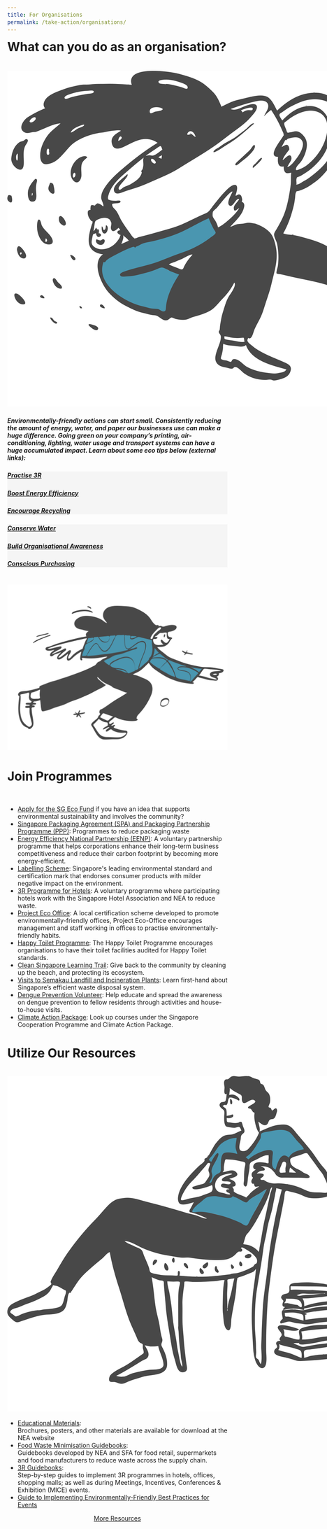 ```yaml
---
title: For Organisations
permalink: /take-action/organisations/
---
```

<head>
<link href="https://cdnjs.cloudflare.com/ajax/libs/font-awesome/5.13.0/css/all.min.css" rel="stylesheet">
</head>

<!-- not sure why margin top exists here -->
<h1 style="margin-top: 0px"><b> What can you do as an organisation?</b></h1>

<div class='container' id='org'>
    <div class='grid-row'>
        <div class='grid-column'>
            <img src="/images/take-action-4.svg" style="max-width:50vh; margin-top:20px">
        </div> 
    </div>
    <div>
    <h5>Environmentally-friendly actions can start small. Consistently reducing the amount of energy, water, and paper our businesses use can make a huge difference. Going green on your company’s printing, air-conditioning, lighting, water usage and transport systems can have a huge accumulated impact. Learn about some eco tips below <em>(external links):</em></h5>
    </div>
<!-- used id #org for line below to select link CSS instead of inline styles, refer to CSS -->
    <div class='grid-row' style="background-color:#f5f5f5;">
        <div class='grid-column'>
            <div>
            <h5><i class="fas fa-recycle"></i></h5></div>
            <div>
                <h5><a href="https://www.nea.gov.sg/our-services/waste-management/3r-programmes-and-resources/waste-minimisation-and-recycling/at-work">Practise 3R</a></h5>
            </div>
        </div>
        <div class='grid-column'>
            <div>
            <h5><i class="fas fa-plug"></i></h5></div>
            <div>
                <h5><a href="https://www.e2singapore.gov.sg/households/saving-energy-at-home/energy-saving-tips/more-energy-saving-practices-at-home">Boost Energy Efficiency</a></h5>
            </div>
        </div>
        <div class='grid-column'>
            <div>
            <h5><i class="fas fa-dumpster"></i></h5></div>
            <div>
                <h5><a href="https://www.sec.org.sg/ecooffice/waste-management-recycling.php">Encourage Recycling</a></h5>
            </div>
        </div>
    </div>
    <div class='grid-row' style="background-color:#f5f5f5;">
        <div class='grid-column'>
            <div>
            <h5><i class="fas fa-hand-holding-water"></i></h5></div>
            <div>
                <h5><a href="https://www.pub.gov.sg/savewater/atwork">Conserve Water</a></h5>
            </div>
        </div>
        <div class='grid-column'>
            <div>
            <h5><i class="fas fa-universal-access"></i></h5></div>
            <div>
                <h5><a href="https://www.sec.org.sg/ecooffice/organisational-awareness.php">Build Organisational Awareness</a></h5>
            </div>
        </div>
        <div class='grid-column'>
            <div>
            <h5><i class="fas fa-shopping-cart"></i></h5></div>
            <div>
                <h5><a href="https://www.sec.org.sg/ecooffice/purchasing-operation.php">Conscious Purchasing</a></h5>
            </div>
        </div>
    </div>
</div>

<br>

  <div class='grid-row'>
    <div class='grid-column'>
        <img src="/images/take-action-5.svg">
    </div>
    <div class='grid-column double-column'>
        <div class='lists'>
            <h1><b>Join Programmes</b></h1><br>
                <ul>
                <li><a href="/sgecofund/">Apply for the SG Eco Fund</a> if you have an idea that supports environmental sustainability and involves the community?</li>
                <li><a href="https://www.nea.gov.sg/programmes-grants/schemes/singapore-packaging-arrangement">Singapore Packaging Agreement (SPA) and Packaging Partnership Programme (PPP)</a>: Programmes to reduce packaging waste</li>
                <li><a href="https://www.e2singapore.gov.sg/programmes-and-grants/programmes/energy-efficiency-national-partnership">Energy Efficiency National Partnership (EENP)</a>: A voluntary partnership programme that helps corporations enhance their long-term business competitiveness and reduce their carbon footprint by becoming more energy-efficient.</li>
                <li><a href="http://sgls.sec.org.sg/">Labelling Scheme</a>: Singapore&#39;s leading environmental standard and certification mark that endorses consumer products with milder negative impact on the environment.</li>
                <li><a href="https://www.nea.gov.sg/our-services/waste-management/3r-programmes-and-resources/waste-minimisation-and-recycling/at-work">3R Programme for Hotels</a>: A voluntary programme where participating hotels work with the Singapore Hotel Association and NEA to reduce waste.</li>
                <li><a href="https://sec.org.sg/our-programmes/eco-certifications/">Project Eco Office</a>: A local certification scheme developed to promote environmentally-friendly offices, Project Eco-Office encourages management and staff working in offices to practise environmentally-friendly habits.</li>
                <li><a href="http://www.toilet.org.sg/projects3_2.html">Happy Toilet Programme</a>: The Happy Toilet Programme encourages organisations to have their toilet facilities audited for Happy Toilet standards.</li>
                <li><a href="https://www.nea.gov.sg/programmes-grants/learning-journeys/clean-singapore-learning-trail">Clean Singapore Learning Trail</a>: Give back to the community by cleaning up the beach, and protecting its ecosystem.</li>
                <li><a href="https://www.nea.gov.sg/our-services/waste-management/3r-programmes-and-resources/waste-management-infrastructure/semakau-landfill">Visits to Semakau Landfill and Incineration Plants</a>: Learn first-hand about Singapore’s efficient waste disposal system.</li>
                <li><a href="https://www.nea.gov.sg/programmes-grants/volunteering">Dengue Prevention Volunteer</a>: Help educate and spread the awareness on dengue prevention to fellow residents through activities and house-to-house visits. </li>
                <li><a href="/../resources/cap-courses.docx">Climate Action Package</a>: Look up courses under the Singapore Cooperation Programme and Climate Action Package. </li>
                </ul>
        </div>
    </div>
</div>


<div class='grid-row' style="padding-bottom:0px">
    <div class='grid-column'>
            <h1><b>Utilize Our Resources</b></h1><br>
        <img src="/images/take-action-6.svg" style="max-width:33vh;">
    </div> 
</div>

-   [Educational Materials](https://www.nea.gov.sg/corporate-functions/resources/educational-materials/exhibits):  
Brochures, posters, and other materials are available for download at the NEA website
-   [Food Waste Minimisation Guidebooks](https://www.nea.gov.sg/our-services/waste-management/3r-programmes-and-resources/food-waste-management):  
Guidebooks developed by NEA and SFA for food retail, supermarkets and food manufacturers to reduce waste across the supply chain.
-   [3R Guidebooks](https://www.nea.gov.sg/our-services/waste-management/3r-programmes-and-resources/3r-guidebooks):  
Step-by-step guides to implement 3R programmes in hotels, offices, shopping malls; as well as during Meetings, Incentives, Conferences & Exhibition (MICE) events.
-   [Guide to Implementing Environmentally-Friendly Best Practices for Events](http://www.mse.gov.sg/top/faqs/guide-to-environmentally-friendly-practices-for-events)

<center><a class="button_david" href="/resources/">More Resources</a></center>
